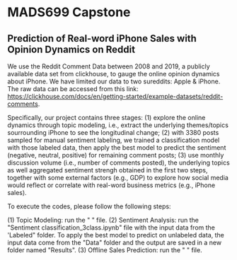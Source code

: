 # MADS699 Capstone   

## Prediction of Real-word iPhone Sales with Opinion Dynamics on Reddit

We use the Reddit Comment Data between 2008 and 2019, a publicly available data set from clickhouse, to gauge the online opinion dynamics about iPhone. We have limited our data to two sureddits: Apple & iPhone. 
 The raw data can be accessed from this link: https://clickhouse.com/docs/en/getting-started/example-datasets/reddit-comments. 

Specifically, our project contains three stages: (1) explore the online dynamics through topic modeling, i.e.,   extract the underlying themes/topics sourrounding iPhone to see the longitudinal change; (2) with 3380 posts sampled for manual sentiment labeling, we trained a classification model with those labeled data, then apply the best model to predict the sentiment (negative, neutral, positive) for remaining comment posts; (3) use monthly discussion volume (i.e., number of comments posted), the underlying topics as well aggregated sentiment strengh obtained in the first two steps, together with some external factors (e.g., GDP) to explore how social media would reflect or correlate with real-word business metrics (e.g., iPhone sales).

To execute the codes, please follow the following steps:

(1) Topic Modeling: run the " " file.
(2) Sentiment Analysis: run the "Sentiment classification_3class.ipynb" file with the input data from the 'Labeled" folder. To apply the best model to predict on unlabeled data, the input data come from the "Data" folder and the output are saved in a new folder named "Results".
(3) Offline Sales Prediction: run the " " file.
